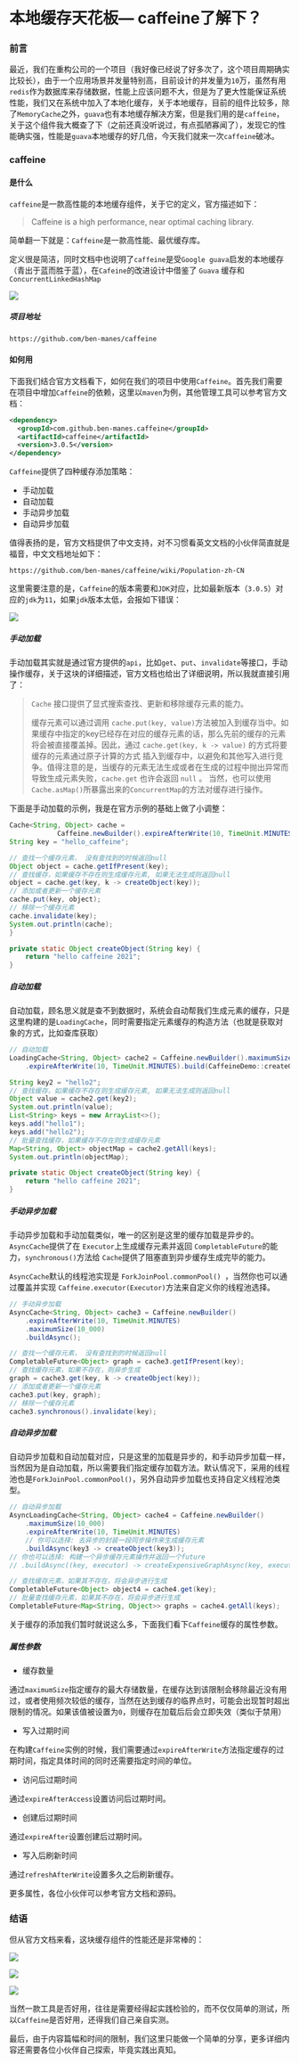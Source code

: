 # 本地缓存天花板— caffeine了解下？

### 前言

最近，我们在重构公司的一个项目（我好像已经说了好多次了，这个项目周期确实比较长），由于一个应用场景并发量特别高，目前设计的并发量为`10`万，虽然有用`redis`作为数据库来存储数据，性能上应该问题不大，但是为了更大性能保证系统性能，我们又在系统中加入了本地化缓存，关于本地缓存，目前的组件比较多，除了`MemoryCache`之外，`guava`也有本地缓存解决方案，但是我们用的是`caffeine`，关于这个组件我大概查了下（之前还真没听说过，有点孤陋寡闻了），发现它的性能确实强，性能是`guava`本地缓存的好几倍，今天我们就来一次`caffeine`破冰。

### caffeine

#### 是什么

`caffeine`是一款高性能的本地缓存组件，关于它的定义，官方描述如下：

> Caffeine is a high performance, near optimal caching library. 

简单翻一下就是：`Caffeine`是一款高性能、最优缓存库。

定义很是简洁，同时文档中也说明了`caffeine`是受`Google guava`启发的本地缓存（青出于蓝而胜于蓝），在`Cafeine`的改进设计中借鉴了 `Guava` 缓存和 `ConcurrentLinkedHashMap`

![](
https://syske-pic-bed.oss-cn-hangzhou.aliyuncs.com/imgs/images/20211215212317.png)

##### 项目地址

```
https://github.com/ben-manes/caffeine
```



#### 如何用

下面我们结合官方文档看下，如何在我们的项目中使用`Caffeine`。首先我们需要在项目中增加`Caffeine`的依赖，这里以`maven`为例，其他管理工具可以参考官方文档：

```xml
<dependency>
  <groupId>com.github.ben-manes.caffeine</groupId>
  <artifactId>caffeine</artifactId>
  <version>3.0.5</version>
</dependency>
```

`Caffeine`提供了四种缓存添加策略：

- 手动加载
- 自动加载
- 手动异步加载
- 自动异步加载

值得表扬的是，官方文档提供了中文支持，对不习惯看英文文档的小伙伴简直就是福音，中文文档地址如下：

```
https://github.com/ben-manes/caffeine/wiki/Population-zh-CN
```

这里需要注意的是，`Caffeine`的版本需要和`JDK`对应，比如最新版本（`3.0.5`）对应的`jdk`为`11`，如果`jdk`版本太低，会报如下错误：

![](
https://syske-pic-bed.oss-cn-hangzhou.aliyuncs.com/imgs/images/20211215225359.png)

##### 手动加载

手动加载其实就是通过官方提供的`api`，比如`get`、`put`、`invalidate`等接口，手动操作缓存，关于这块的详细描述，官方文档也给出了详细说明，所以我就直接引用了：

> `Cache` 接口提供了显式搜索查找、更新和移除缓存元素的能力。
>
> 缓存元素可以通过调用 `cache.put(key, value)`方法被加入到缓存当中。如果缓存中指定的key已经存在对应的缓存元素的话，那么先前的缓存的元素将会被直接覆盖掉。因此，通过 `cache.get(key, k -> value)` 的方式将要缓存的元素通过原子计算的方式 插入到缓存中，以避免和其他写入进行竞争。值得注意的是，当缓存的元素无法生成或者在生成的过程中抛出异常而导致生成元素失败，`cache.get` 也许会返回 `null` 。
> 当然，也可以使用`Cache.asMap()`所暴露出来的`ConcurrentMap`的方法对缓存进行操作。

下面是手动加载的示例，我是在官方示例的基础上做了小调整：

```java
Cache<String, Object> cache =
            Caffeine.newBuilder().expireAfterWrite(10, TimeUnit.MINUTES).maximumSize(10_000).build();
String key = "hello_caffeine";

// 查找一个缓存元素， 没有查找到的时候返回null
Object object = cache.getIfPresent(key);
// 查找缓存，如果缓存不存在则生成缓存元素, 如果无法生成则返回null
object = cache.get(key, k -> createObject(key));
// 添加或者更新一个缓存元素
cache.put(key, object);
// 移除一个缓存元素
cache.invalidate(key);
System.out.println(cache);
}

private static Object createObject(String key) {
    return "hello caffeine 2021";
}
```



##### 自动加载

自动加载，顾名思义就是查不到数据时，系统会自动帮我们生成元素的缓存，只是这里构建的是`LoadingCache`，同时需要指定元素缓存的构造方法（也就是获取对象的方式，比如查库获取）

```java
// 自动加载
LoadingCache<String, Object> cache2 = Caffeine.newBuilder().maximumSize(10_000)
    .expireAfterWrite(10, TimeUnit.MINUTES).build(CaffeineDemo::createObject);

String key2 = "hello2";
// 查找缓存，如果缓存不存在则生成缓存元素, 如果无法生成则返回null
Object value = cache2.get(key2);
System.out.println(value);
List<String> keys = new ArrayList<>();
keys.add("hello1");
keys.add("hello2");
// 批量查找缓存，如果缓存不存在则生成缓存元素
Map<String, Object> objectMap = cache2.getAll(keys);
System.out.println(objectMap);

private static Object createObject(String key) {
    return "hello caffeine 2021";
}
```



##### 手动异步加载

手动异步加载和手动加载类似，唯一的区别是这里的缓存加载是异步的。`AsyncCache`提供了在 `Executor`上生成缓存元素并返回 `CompletableFuture`的能力，`synchronous()`方法给 `Cache`提供了阻塞直到异步缓存生成完毕的能力。

`AsyncCache`默认的线程池实现是 `ForkJoinPool.commonPool() `，当然你也可以通过覆盖并实现 `Caffeine.executor(Executor)`方法来自定义你的线程池选择。

```JAVA
// 手动异步加载
AsyncCache<String, Object> cache3 = Caffeine.newBuilder()
    .expireAfterWrite(10, TimeUnit.MINUTES)
    .maximumSize(10_000)
    .buildAsync();

// 查找一个缓存元素， 没有查找到的时候返回null
CompletableFuture<Object> graph = cache3.getIfPresent(key);
// 查找缓存元素，如果不存在，则异步生成
graph = cache3.get(key, k -> createObject(key));
// 添加或者更新一个缓存元素
cache3.put(key, graph);
// 移除一个缓存元素
cache3.synchronous().invalidate(key);
```



##### 自动异步加载

自动异步加载和自动加载对应，只是这里的加载是异步的，和手动异步加载一样，当然因为是自动加载，所以需要我们指定缓存加载方法。默认情况下，采用的线程池也是`ForkJoinPool.commonPool()`，另外自动异步加载也支持自定义线程池类型。

```java
// 自动异步加载
AsyncLoadingCache<String, Object> cache4 = Caffeine.newBuilder()
    .maximumSize(10_000)
    .expireAfterWrite(10, TimeUnit.MINUTES)
    // 你可以选择: 去异步的封装一段同步操作来生成缓存元素
    .buildAsync(key3 -> createObject(key3));
// 你也可以选择: 构建一个异步缓存元素操作并返回一个future
// .buildAsync((key, executor) -> createExpensiveGraphAsync(key, executor));

// 查找缓存元素，如果其不存在，将会异步进行生成
CompletableFuture<Object> object4 = cache4.get(key);
// 批量查找缓存元素，如果其不存在，将会异步进行生成
CompletableFuture<Map<String, Object>> graphs = cache4.getAll(keys);
```

关于缓存的添加我们暂时就说这么多，下面我们看下`Caffeine`缓存的属性参数。

##### 属性参数

- 缓存数量

通过`maximumSize`指定缓存的最大存储数量，在缓存达到该限制会移除最近没有用过，或者使用频次较低的缓存，当然在达到缓存的临界点时，可能会出现暂时超出限制的情况。如果该值被设置为`0`，则缓存在加载后后会立即失效（类似于禁用）

- 写入过期时间

在构建`Caffeine`实例的时候，我们需要通过`expireAfterWrite`方法指定缓存的过期时间，指定具体时间的同时还需要指定时间的单位。

- 访问后过期时间

通过`expireAfterAccess`设置访问后过期时间。

- 创建后过期时间

通过`expireAfter`设置创建后过期时间。

- 写入后刷新时间

通过`refreshAfterWrite`设置多久之后刷新缓存。

更多属性，各位小伙伴可以参考官方文档和源码。

### 结语

但从官方文档来看，这块缓存组件的性能还是非常棒的：

![](
https://syske-pic-bed.oss-cn-hangzhou.aliyuncs.com/imgs/blog/20211216232050.png)

![](
https://syske-pic-bed.oss-cn-hangzhou.aliyuncs.com/imgs/blog/20211216232149.png)

![](
https://syske-pic-bed.oss-cn-hangzhou.aliyuncs.com/imgs/blog/20211216232212.png)

当然一款工具是否好用，往往是需要经得起实践检验的，而不仅仅简单的测试，所以`Caffeine`是否好用，还得我们自己亲自实测。

最后，由于内容篇幅和时间的限制，我们这里只能做一个简单的分享，更多详细内容还需要各位小伙伴自己探索，毕竟实践出真知。